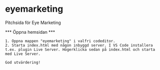 # eyemarketing
Pitchsida för Eye Marketing

*** Öppna hemsidan ***

    1. Öppna mappen "eyemarketing" i valfri codeditor.
    2. Starta index.html med någon inbyggd server. I VS Code installera t.ex. plugin Live Server. Högerklicka sedan på index.html och starta med Live Server.

    God utvärdering!

